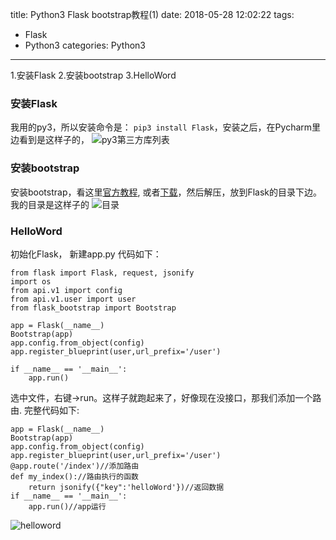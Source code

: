 title: Python3 Flask bootstrap教程(1)
date: 2018-05-28 12:02:22
tags:
- Flask
- Python3
categories: Python3
---

1.安装Flask
2.安装bootstrap
3.HelloWord

### 安装Flask
我用的py3，所以安装命令是：
`pip3 install Flask`，安装之后，在Pycharm里边看到是这样子的，
![py3第三方库列表](https://upload-images.jianshu.io/upload_images/783986-a4a6c6ec9ceee10a.png?imageMogr2/auto-orient/strip%7CimageView2/2/w/1240)

### 安装bootstrap
安装bootstrap，看这里[官方教程](https://v2.bootcss.com/index.html),
或者[下载](http://getbootstrap.com/2.3.2/assets/bootstrap.zip
)，然后解压，放到Flask的目录下边。我的目录是这样子的
![目录](https://upload-images.jianshu.io/upload_images/783986-be66520f42984dda.png?imageMogr2/auto-orient/strip%7CimageView2/2/w/1240)

### HelloWord
初始化Flask，
新建app.py
代码如下：
```
from flask import Flask, request, jsonify
import os
from api.v1 import config
from api.v1.user import user
from flask_bootstrap import Bootstrap

app = Flask(__name__)
Bootstrap(app)
app.config.from_object(config)
app.register_blueprint(user,url_prefix='/user')

if __name__ == '__main__':
    app.run()
```
选中文件，右键->run。这样子就跑起来了，好像现在没接口，那我们添加一个路由.
完整代码如下:
```
app = Flask(__name__)
Bootstrap(app)
app.config.from_object(config)
app.register_blueprint(user,url_prefix='/user')
@app.route('/index')//添加路由
def my_index()://路由执行的函数
    return jsonify({"key":'helloWord'})//返回数据
if __name__ == '__main__':
    app.run()//app运行
```
![helloword](https://upload-images.jianshu.io/upload_images/783986-435882bd99cf0aa0.png?imageMogr2/auto-orient/strip%7CimageView2/2/w/1240)
